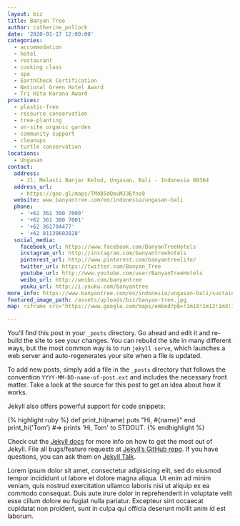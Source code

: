 ```yaml
---
layout: biz
title: Banyan Tree
author: catherine_pollock
date: '2020-01-17 12:00:00'
categories:
  - accommodation
  - hotel
  - restaurant
  - cooking class
  - spa
  - EarthCheck Certification
  - National Green Hotel Award
  - Tri Hita Karana Award
practices:
  - plastic-free
  - resource conservation
  - tree-planting
  - on-site organic garden
  - community support
  - cleanups
  - turtle conservation
locations:
  - Ungasan
contact:
  address:
    - Jl. Melasti Banjar Kelod, Ungasan, Bali - Indonesia 80364
  address_url:
    - https://goo.gl/maps/TMd85dQouMJ3Efno9
  website: www.banyantree.com/en/indonesia/ungasan-bali
  phone:
    - '+62 361 300 7000'
    - '+62 361 300 7001'
    - '+62 361704477'
    - '+62 81139602828'
  social_media:
    facebook_url: https://www.facebook.com/BanyanTreeHotels
    instagram_url: http://instagram.com/banyantreehotels
    pinterest_url: http://www.pinterest.com/banyantreelife/
    twitter_url: https://twitter.com/Banyan_Tree
    youtube_url: http://www.youtube.com/user/BanyanTreeHotels
    weibo_url: http://weibo.com/banyantree
    youku_url: http://i.youku.com/banyantree
more_info: https://www.banyantree.com/en/indonesia/ungasan-bali/sustainability
featured_image_path: /assets/uploads/biz/banyan-tree.jpg
map: <iframe src="https://www.google.com/maps/embed?pb=!1m18!1m12!1m3!1d3942.363807988442!2d115.15708231545243!3d-8.845679993648126!2m3!1f0!2f0!3f0!3m2!1i1024!2i768!4f13.1!3m3!1m2!1s0x2dd25b11fffcae07%3A0x7e5477c107cdd31d!2sBanyan%20Tree%20Ungasan%20Bali!5e0!3m2!1sen!2ses!4v1579351977371!5m2!1sen!2ses" width="600" height="450" frameborder="0" style="border:0;" allowfullscreen=""></iframe>

---
```

You’ll find this post in your `_posts` directory. Go ahead and edit it and re-build the site to see your changes. You can rebuild the site in many different ways, but the most common way is to run `jekyll serve`, which launches a web server and auto-regenerates your site when a file is updated.

To add new posts, simply add a file in the `_posts` directory that follows the convention `YYYY-MM-DD-name-of-post.ext` and includes the necessary front matter. Take a look at the source for this post to get an idea about how it works.

Jekyll also offers powerful support for code snippets:

{% highlight ruby %}
def print_hi(name)
  puts "Hi, #{name}"
end
print_hi('Tom')
#=> prints 'Hi, Tom' to STDOUT.
{% endhighlight %}

Check out the [Jekyll docs][jekyll-docs] for more info on how to get the most out of Jekyll. File all bugs/feature requests at [Jekyll’s GitHub repo][jekyll-gh]. If you have questions, you can ask them on [Jekyll Talk][jekyll-talk].

[jekyll-docs]: https://jekyllrb.com/docs/home
[jekyll-gh]:   https://github.com/jekyll/jekyll
[jekyll-talk]: https://talk.jekyllrb.com/

Lorem ipsum dolor sit amet, consectetur adipisicing elit, sed do eiusmod tempor incididunt ut labore et dolore magna aliqua. Ut enim ad minim veniam, quis nostrud exercitation ullamco laboris nisi ut aliquip ex ea commodo consequat. Duis aute irure dolor in reprehenderit in voluptate velit esse cillum dolore eu fugiat nulla pariatur. Excepteur sint occaecat cupidatat non proident, sunt in culpa qui officia deserunt mollit anim id est laborum.
